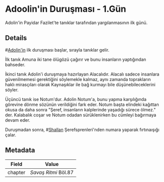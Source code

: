 # Adoolin'in Duruşması - 1.Gün
Adolin'in Payidar Fazilet'te tanıklar tarafından yargılanmasının ilk günü.

## Details
#[Adolin'in](characters/adolin) ilk duruşması başlar, sırayla tanıklar gelir.

İlk tanık Amuna iki tane ölügözü çağırır ve bunu insanların yaptığından bahseder.

İkinci tanık Adolin'i duruşmaya hazırlayan Alacalıdır. Alacalı sadece insanlara güvenilmemesi gerektiğini söylemekle kalmaz, aynı zamanda toprakların haklı mirasçıları olarak Kaynaşıklar ile bağ kurmayı bile düşünebileceklerini söyler.

Üçüncü tanık ise Notum'dur. Adolin Notum'a, bunu yapma karşılığında görevine dönme sözünün verildiğini fark eder. Notum başta elindeki kağıttan okusa da daha sonra "Şeref, insanların kalplerinde yaşadığı sürece ölmez." der. Kalabalık coşar ve Notum odadan sürüklenirken bu cümleyi bağırmaya devam eder.

Duruşmadan sonra, #[Shallan](characters/shallan) Şerefsprenleri'nden numara yaparak fırtınaışığı çalar.

## Metadata
| Field | Value |
| ----- | ----- |
| chapter | *Savaş Ritmi* Böl.87 |
